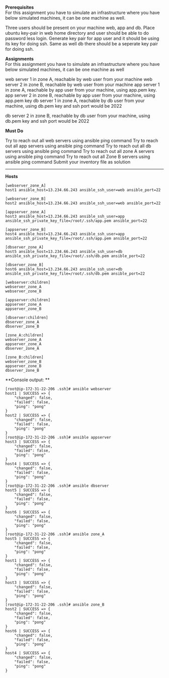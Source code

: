 **Prerequisites**  
For this assignment you have to simulate an infrastructure where you have below simulated machines, it can be one machine as well.

Three users should be present on your machine web, app and db.
Place ubuntu key-pair in web home directory and user should be able to do password less login.
Generate key pair for app user and it should be using its key for doing ssh.
Same as well db there should be a seperate key pair for doing ssh.


**Assignments**  
For this assignment you have to simulate an infrastructure where you have below simulated machines, it can be one machine as well

web server 1 in zone A, reachable by web user from your machine
web server 2 in zone B, reachable by web user from your machine
app server 1 in zone A, reachable by app user from your machine, using app.pem key.
app server 2 in zone B, reachable by app user from your machine, using app.pem key
db server 1 in zone A, reachable by db user from your machine, using db.pem key and ssh port would be 2022

db server 2 in zone B, reachable by db user from your machine, using db.pem key and ssh port would be 2022



**Must Do**  

Try to reach out all web servers using ansible ping command
Try to reach out all app servers using ansible ping command
Try to reach out all db servers using ansible ping command
Try to reach out all zone A servers using ansible ping command
Try to reach out all Zone B servers using ansible ping command
Submit your inventory file as solution    

---------------------------------------------------------------------------------------------------------------------------------  
**Hosts**  
```
[webserver_zone_A]
host1 ansible_host=13.234.66.243 ansible_ssh_user=web ansible_port=22

[webserver_zone_B]
host2 ansible_host=13.234.66.243 ansible_ssh_user=web ansible_port=22

[appserver_zone_A]
host3 ansible_host=13.234.66.243 ansible_ssh_user=app ansible_ssh_private_key_file=/root/.ssh/app.pem ansible_port=22

[appserver_zone_B]
host4 ansible_host=13.234.66.243 ansible_ssh_user=app ansible_ssh_private_key_file=/root/.ssh/app.pem ansible_port=22

[dbserver_zone_A]
host5 ansible_host=13.234.66.243 ansible_ssh_user=db ansible_ssh_private_key_file=/root/.ssh/db.pem ansible_port=22

[dbserver_zone_B]
host6 ansible_host=13.234.66.243 ansible_ssh_user=db ansible_ssh_private_key_file=/root/.ssh/db.pem ansible_port=22

[webserver:children]
webserver_zone_A
webserver_zone_B

[appserver:children]
appserver_zone_A
appserver_zone_B

[dbserver:children]
dbserver_zone_A
dbserver_zone_B

[zone_A:children]
webserver_zone_A
appserver_zone_A
dbserver_zone_A

[zone_B:children]
webserver_zone_B
appserver_zone_B
dbserver_zone_B
```



**Console output: **   

```
[root@ip-172-31-22-206 .ssh]# ansible webserver
host1 | SUCCESS => {
    "changed": false,
    "failed": false,
    "ping": "pong"
}
host2 | SUCCESS => {
    "changed": false,
    "failed": false,
    "ping": "pong"
}
[root@ip-172-31-22-206 .ssh]# ansible appserver
host3 | SUCCESS => {
    "changed": false,
    "failed": false,
    "ping": "pong"
}
host4 | SUCCESS => {
    "changed": false,
    "failed": false,
    "ping": "pong"
}
[root@ip-172-31-22-206 .ssh]# ansible dbserver
host5 | SUCCESS => {
    "changed": false,
    "failed": false,
    "ping": "pong"
}
host6 | SUCCESS => {
    "changed": false,
    "failed": false,
    "ping": "pong"
}
[root@ip-172-31-22-206 .ssh]# ansible zone_A
host5 | SUCCESS => {
    "changed": false,
    "failed": false,
    "ping": "pong"
}
host1 | SUCCESS => {
    "changed": false,
    "failed": false,
    "ping": "pong"
}
host3 | SUCCESS => {
    "changed": false,
    "failed": false,
    "ping": "pong"
}
[root@ip-172-31-22-206 .ssh]# ansible zone_B
host2 | SUCCESS => {
    "changed": false,
    "failed": false,
    "ping": "pong"
}
host6 | SUCCESS => {
    "changed": false,
    "failed": false,
    "ping": "pong"
}
host4 | SUCCESS => {
    "changed": false,
    "failed": false,
    "ping": "pong"
}
```
